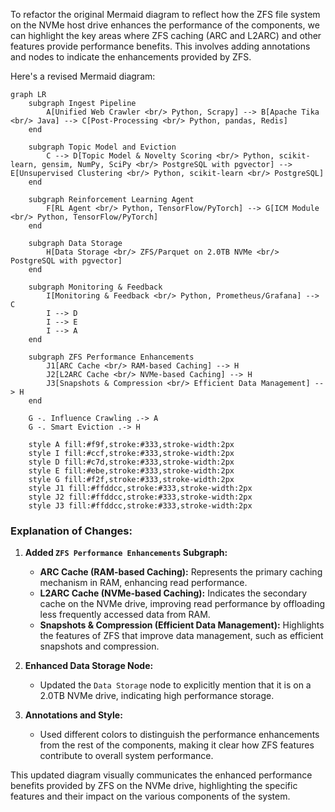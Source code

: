 To refactor the original Mermaid diagram to reflect how the ZFS file system on the NVMe host drive enhances the performance of the components, we can highlight the key areas where ZFS caching (ARC and L2ARC) and other features provide performance benefits. This involves adding annotations and nodes to indicate the enhancements provided by ZFS.

Here's a revised Mermaid diagram:

```mermaid
graph LR
    subgraph Ingest Pipeline
        A[Unified Web Crawler <br/> Python, Scrapy] --> B[Apache Tika <br/> Java] --> C[Post-Processing <br/> Python, pandas, Redis]
    end

    subgraph Topic Model and Eviction
        C --> D[Topic Model & Novelty Scoring <br/> Python, scikit-learn, gensim, NumPy, SciPy <br/> PostgreSQL with pgvector] --> E[Unsupervised Clustering <br/> Python, scikit-learn <br/> PostgreSQL]
    end

    subgraph Reinforcement Learning Agent
        F[RL Agent <br/> Python, TensorFlow/PyTorch] --> G[ICM Module <br/> Python, TensorFlow/PyTorch]
    end

    subgraph Data Storage
        H[Data Storage <br/> ZFS/Parquet on 2.0TB NVMe <br/> PostgreSQL with pgvector]
    end

    subgraph Monitoring & Feedback
        I[Monitoring & Feedback <br/> Python, Prometheus/Grafana] --> C
        I --> D
        I --> E
        I --> A
    end

    subgraph ZFS Performance Enhancements
        J1[ARC Cache <br/> RAM-based Caching] --> H
        J2[L2ARC Cache <br/> NVMe-based Caching] --> H
        J3[Snapshots & Compression <br/> Efficient Data Management] --> H
    end

    G -. Influence Crawling .-> A
    G -. Smart Eviction .-> H

    style A fill:#f9f,stroke:#333,stroke-width:2px
    style I fill:#ccf,stroke:#333,stroke-width:2px
    style D fill:#c7d,stroke:#333,stroke-width:2px
    style E fill:#ebe,stroke:#333,stroke-width:2px
    style G fill:#f2f,stroke:#333,stroke-width:2px
    style J1 fill:#ffddcc,stroke:#333,stroke-width:2px
    style J2 fill:#ffddcc,stroke:#333,stroke-width:2px
    style J3 fill:#ffddcc,stroke:#333,stroke-width:2px
```

### Explanation of Changes:

1. **Added `ZFS Performance Enhancements` Subgraph:**
   - **ARC Cache (RAM-based Caching):** Represents the primary caching mechanism in RAM, enhancing read performance.
   - **L2ARC Cache (NVMe-based Caching):** Indicates the secondary cache on the NVMe drive, improving read performance by offloading less frequently accessed data from RAM.
   - **Snapshots & Compression (Efficient Data Management):** Highlights the features of ZFS that improve data management, such as efficient snapshots and compression.

2. **Enhanced Data Storage Node:**
   - Updated the `Data Storage` node to explicitly mention that it is on a 2.0TB NVMe drive, indicating high performance storage.

3. **Annotations and Style:**
   - Used different colors to distinguish the performance enhancements from the rest of the components, making it clear how ZFS features contribute to overall system performance.

This updated diagram visually communicates the enhanced performance benefits provided by ZFS on the NVMe drive, highlighting the specific features and their impact on the various components of the system.
